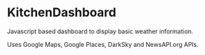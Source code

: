 # KitchenDashboard

Javascript based dashboard to display basic weather information.

Uses Google Maps, Google Places, DarkSky and NewsAPI.org APIs.